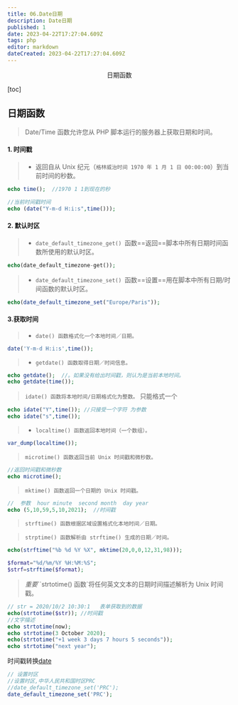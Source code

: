 ```yaml
---
title: 06.Date日期
description: Date日期
published: 1
date: 2023-04-22T17:27:04.609Z
tags: php
editor: markdown
dateCreated: 2023-04-22T17:27:04.609Z
---
```


<center>日期函数</center>

[toc]

## 日期函数

> Date/Time 函数允许您从 PHP 脚本运行的服务器上获取日期和时间。



#### 1. 时间戳

> * 返回自从 Unix 纪元（`格林威治时间 1970 年 1 月 1 日 00:00:00`）到当前时间的秒数。

```php
echo time();  //1970 1 1到现在的秒

//当前时间戳时间
echo (date("Y-m-d H:i:s",time()));
```



#### 2. 默认时区

> * `date_default_timezone_get() `函数==返回==脚本中所有日期时间函数所使用的默认时区。

```php
echo(date_default_timezone-get());
```

> * `date_default_timezone_set() `函数==设置==用在脚本中所有日期/时间函数的默认时区。

```php
echo(date_default_timezone_set("Europe/Paris"));
```



#### 3.获取时间

> * `date() 函数格式化一个本地时间／日期。`

```php
date('Y-m-d H:i:s',time());
```



> * `getdate() 函数取得日期／时间信息。` 

```php
echo getdate();  //。如果没有给出时间戳，则认为是当前本地时间。
echo getdate(time());
```



> `idate() 函数将本地时间/日期格式化为整数。` 只能格式一个

```php
echo idate("Y",time()); //只接受一个字符 为参数
echo idate("s",time());
```



> * `localtime() 函数返回本地时间（一个数组）。`

```php
var_dump(localtime());
```



> `microtime() 函数返回当前 Unix 时间戳和微秒数。`

```php
//返回时间戳和微秒数
echo microtime();
```



> `mktime() 函数返回一个日期的 Unix 时间戳。`

```php
//  参数  hour minute  second month  day year
echo (5,10,59,5,10,2021);  //时间戳
```



> ```
> strftime() 函数根据区域设置格式化本地时间／日期。
> ```

> ```
> strptime() 函数解析由 strftime() 生成的日期／时间。
> ```

```php
echo(strftime("%b %d %Y %X", mktime(20,0,0,12,31,98)));

$format="%d/%m/%Y %H:%M:%S";
$strf=strftime($format);
```



> *重要*``strtotime() 函数`将任何英文文本的日期时间描述解析为 Unix 时间戳。

```php
// str = 2020/10/2 10:30:1   表单获取到的数据
echo(strtotime($str)); //时间戳
//文字描述
echo strtotime(now);
echo strtotime(3 October 2020);
echo(strtotime("+1 week 3 days 7 hours 5 seconds"));
echo strtotime("next year");
```

时间戳转换[date](https://tool.lu/timestamp/)



```php
// 设置时区
//设置时区,中华人民共和国时区PRC
//date_default_timezone_set('PRC');
date_default_timezone_set('PRC');

```

